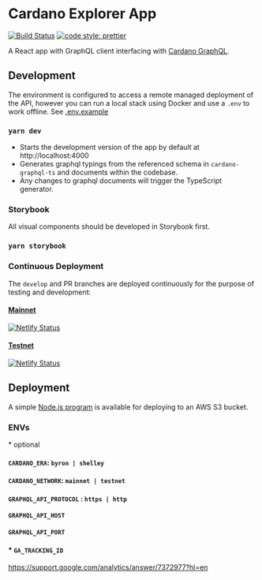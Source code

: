 Cardano Explorer App
====================
[![Build Status](https://jenkins.daedalus-operations.com/buildStatus/icon?job=cardano-explorer-app%2Fdevelop)](https://jenkins.daedalus-operations.com/blue/organizations/jenkins/cardano-explorer-app/)
[![code style: prettier](https://img.shields.io/badge/code_style-prettier-ff69b4.svg?style=flat-square)](https://github.com/prettier/prettier)

A React app with GraphQL client interfacing with [Cardano GraphQL](https://github.com/input-output-hk/cardano-graphql).

## Development
The environment is configured to access a remote managed deployment of the API, 
however you can run a local stack using Docker and use a `.env` to work offline. 
See [.env.example](.env.example)

### `yarn dev`
- Starts the development version of the app by default at http://localhost:4000
- Generates graphql typings from the referenced schema in `cardano-graphql-ts` and documents within the codebase.
- Any changes to graphql documents will trigger the TypeScript generator.

###  Storybook

All visual components should be developed in Storybook first.

### `yarn storybook`

### Continuous Deployment
The `develop` and PR branches are deployed continuously for the purpose of testing and development:
#### [Mainnet](https://cardano-explorer-mainnet.netlify.app)
[![Netlify Status](https://api.netlify.com/api/v1/badges/09492acb-61fd-4745-8b0e-60c8886f60d1/deploy-status)](https://app.netlify.com/sites/cardano-explorer-mainnet/deploys)
#### [Testnet](https://cardano-explorer-testnet.netlify.app)
[![Netlify Status](https://api.netlify.com/api/v1/badges/16628b5d-b1f2-429b-a707-bbdec0564fe9/deploy-status)](https://app.netlify.com/sites/cardano-explorer-testnet/deploys)

## Deployment
A simple [Node.js program](deploy/index.js) is available for deploying to an AWS S3 bucket.

### ENVs
\* optional
#### `CARDANO_ERA`: `byron | shelley`
#### `CARDANO_NETWORK`: `mainnet | testnet`
#### `GRAPHQL_API_PROTOCOL` : `https | http`
#### `GRAPHQL_API_HOST`
#### `GRAPHQL_API_PORT`
#### * `GA_TRACKING_ID`
https://support.google.com/analytics/answer/7372977?hl=en
